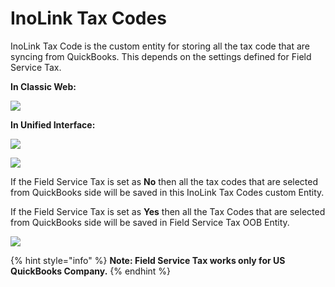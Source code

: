 # InoLink Tax Codes

InoLink Tax Code is the custom entity for storing all the tax code that are syncing from QuickBooks. This depends on the settings defined for Field Service Tax.

**In Classic Web:**

![](<../../.gitbook/assets/Tax Codes\_1.png>)

**In Unified Interface:**

![](<../../.gitbook/assets/Tax Codes\_2.png>)

![](<../../.gitbook/assets/Tax Codes\_3.png>)

If the Field Service Tax is set as **No** then all the tax codes that are selected from QuickBooks side will be saved in this InoLink Tax Codes custom Entity.

If the Field Service Tax is set as **Yes** then all the Tax Codes that are selected from QuickBooks side will be saved in Field Service Tax OOB Entity.

![](<../../.gitbook/assets/Tax Codes\_4.png>)

{% hint style="info" %}
**Note: Field Service Tax works only for US QuickBooks Company.**
{% endhint %}

